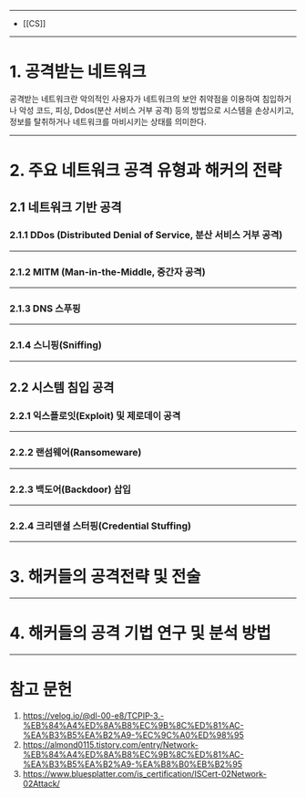 
---
- [[CS]]
---

# 1. 공격받는 네트워크

공격받는 네트워크란 악의적인 사용자가 네트워크의 보안 취약점을 이용하여 침입하거나 악성 코드, 피싱, Ddos(분산 서비스 거부 공격) 등의 방법으로 시스템을 손상시키고, 정보를 탈취하거나 네트워크를 마비시키는 상태를 의미한다.


---

# 2. 주요 네트워크 공격 유형과 해커의 전략

## 2.1 네트워크 기반 공격

### 2.1.1 DDos (Distributed Denial of Service, 분산 서비스 거부 공격)

---

### 2.1.2 MITM (Man-in-the-Middle, 중간자 공격)

---

### 2.1.3 DNS 스푸핑

---

### 2.1.4 스니핑(Sniffing)

---

## 2.2 시스템 침입 공격

### 2.2.1 익스플로잇(Exploit) 및 제로데이 공격

---

### 2.2.2 랜섬웨어(Ransomeware)

---

### 2.2.3 백도어(Backdoor) 삽입

---

### 2.2.4 크리덴셜 스터핑(Credential Stuffing)

---

# 3. 해커들의 공격전략 및 전술 

---

# 4. 해커들의 공격 기법 연구 및 분석 방법

---

# 참고 문헌

1. https://velog.io/@dl-00-e8/TCPIP-3.-%EB%84%A4%ED%8A%B8%EC%9B%8C%ED%81%AC-%EA%B3%B5%EA%B2%A9-%EC%9C%A0%ED%98%95
2. https://almond0115.tistory.com/entry/Network-%EB%84%A4%ED%8A%B8%EC%9B%8C%ED%81%AC-%EA%B3%B5%EA%B2%A9-%EA%B8%B0%EB%B2%95
3. https://www.bluesplatter.com/is_certification/ISCert-02Network-02Attack/